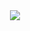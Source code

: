 <div align="center">
  <img src="https://readme-typing-svg.demolab.com?font=Fira+Code&size=30&duration=1200&pause=1000&color=FFFB00&center=true&width=635&lines= Analista-Programador-Universitario"/>
</div>
